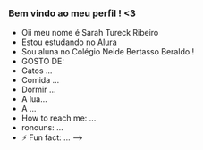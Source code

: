 ### Bem vindo ao meu perfil ! <3

- Oii meu nome é Sarah Tureck Ribeiro
- Estou estudando no [Alura](https://cursos.alura.com.br)
- Sou aluna no Colégio Neide Bertasso Beraldo !
- 
  GOSTO DE:
- Gatos ...
- Comida ...
- Dormir ...
- A lua...
- A ...
- How to reach me: ...
- ronouns: ...
- ⚡ Fun fact: ...
-->

